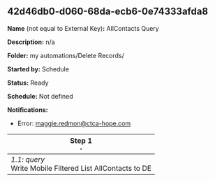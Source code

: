 ## 42d46db0-d060-68da-ecb6-0e74333afda8

**Name** (not equal to External Key)**:** AllContacts Query

**Description:** n/a

**Folder:** my automations/Delete Records/

**Started by:** Schedule

**Status:** Ready

**Schedule:** Not defined

**Notifications:**

* Error: maggie.redmon@ctca-hope.com

| Step 1<br>_<small>-</small>_ |
| --- |
| _1.1: query_<br>Write  Mobile Filtered List AllContacts to DE |
